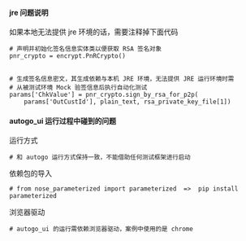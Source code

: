 #### jre 问题说明
如果本地无法提供 jre 环境的话，需要注释掉下面代码

    # 声明并初始化签名信息实体类以便获取 RSA 签名对象
    pnr_crypto = encrypt.PnRCrypto()


    # 生成签名信息密文，其生成依赖与本机 JRE 环境，无法提供 JRE 运行环境时需
    # 从被测试环境 Mock 验签信息后执行自动化测试
    params['ChkValue'] = pnr_crypto.sign_by_rsa_for_p2p(
        params['OutCustId'], plain_text, rsa_private_key_file[1])
        
        

#### autogo_ui 运行过程中碰到的问题
运行方式
    
    # 和 autogo 运行方式保持一致，不能借助任何测试框架进行启动
 
依赖包的导入

    # from nose_parameterized import parameterized  =>  pip install parameterized

浏览器驱动

    # autogo_ui 的运行需依赖浏览器驱动，案例中使用的是 chrome